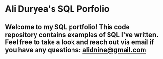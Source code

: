 # Ali Duryea's SQL Porfolio

## Welcome to my SQL portfolio! This code repository contains examples of SQL I've written. Feel free to take a look and reach out via email if you have any questions: alidnine@gmail.com
